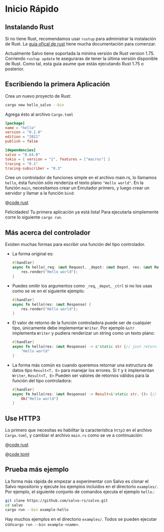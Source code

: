 # Inicio Rápido

## Instalando Rust

Si no tiene Rust, recomendamos usar `rustup` para administrar la instalación de Rust. La [guía ofical de rust](https://doc.rust-lang.org/book/ch01-01-installation.html) tiene mucha documentación para comenzar.

Actualmente Salvo tiene soportada la mínima versión de Rust version 1.75. Corriendo `rustup update` te aseguraras de tener la última versión disponible de Rust. Como tal, esta guía asume que estás ejecutando Rust 1.75 o posterior.

## Escribiendo la primera Aplicación

Crea un nuevo proyecto de Rust:

```bash
cargo new hello_salvo --bin
```

Agrega ésto al archivo `Cargo.toml`

```toml
[package]
name = "hello"
version = "0.1.0"
edition = "2021"
publish = false

[dependencies]
salvo = "0.64.0"
tokio = { version = "1", features = ["macros"] }
tracing = "0.1"
tracing-subscriber = "0.3"
```

Cree un controlador de funciones simple en el archivo main.rs, lo llamamos `hello`, ésta función sólo renderiza el texto plano `"Hello world"`. En la función `main`, necesitamos crear un Enrutador primero, y luego crear un servidor y llamar a la función `bind`:

@[code rust](../../../codes/hello/src/main.rs)

Felicidades! Tu primera aplicación ya está lista! Para ejecutarla simplemente corre lo siguiente `cargo run`.

## Más acerca del controlador

Existen muchas formas para escribir una función del tipo controlador.

- La forma original es:

    ```rust
    #[handler]
    async fn hello(_req: &mut Request, _depot: &mut Depot, res: &mut Response, _ctrl: &mut FlowCtrl) {
        res.render("Hello world");
    }
    ```

- Puedes omitir los argumentos como ```_req```, ```_depot```, ```_ctrl``` si no los usas como se ve en el siguiente ejemplo:

    ``` rust
    #[handler]
    async fn hello(res: &mut Response) {
        res.render("Hello world");
    }
    ```

- El valor de retorno de la función controladora puede ser de cualquier tipo, únicamente debe implementar `Writer`. Por ejemplo ```&str``` implementa `Writer` y pudiera renderizar un string como un texto plano:

    ```rust
    #[handler]
    async fn hello(res: &mut Response) -> &'static str {// just return &str
        "Hello world"
    }
    ```

- La forma más común es cuando queremos retornar una estructura de datos tipo ```Result<T, E>``` para manejar los errores. Si ```T``` y ```E``` implementan `Writer`, ```Result<T, E>``` Pueden ser valores de retornos válidos para la función del tipo controladora:

    ```rust
    #[handler]
    async fn hello(res: &mut Response) -> Result<&'static str, ()> {// return Result
        Ok("Hello world")
    }
    ```

## Use HTTP3

Lo primero que necesitas es habilitar la característica `http3` en el archivo `Cargo.toml`, y cambiar el archivo `main.rs` como se ve a continuación:

<CodeGroup>
  <CodeGroupItem title="main.rs" active>

@[code rust](../../../codes/hello-h3/src/main.rs)

  </CodeGroupItem>
  <CodeGroupItem title="Cargo.toml">

@[code toml](../../../codes/hello-h3/Cargo.toml)

  </CodeGroupItem>
</CodeGroup>

## Prueba más ejemplo

La forma más rápida de empezar a experimentar con Salvo es clonar el
Salvo repositorio y ejecute los ejemplos incluidos en el directorio `examples/`.
Por ejemplo, el siguiente conjunto de comandos ejecuta el ejemplo `hello`.:

```sh
git clone https://github.com/salvo-rs/salvo.git
cd salvo
cargo run --bin example-hello
```

Hay muchos ejemplos en el directorio `examples/`. Todos se pueden ejecutar con`cargo run --bin example-<name>`.
